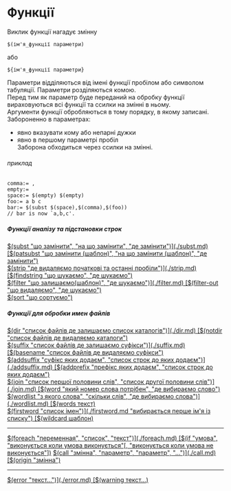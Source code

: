 # Функції

Виклик функції нагадує змінну  

    $(ім'я_функції параметри)   

або   

    ${ім'я_функції параметри}  

Параметри відділяються від імені функції пробілом або символом табуляції. Параметри розділяються комою.  
Перед тим як параметр буде переданий на обробку функції вираховуються всі функції та ссилки на змінні в ньому.  
Аргументи функції обробляються в тому порядку, в якому записані.  
Забороненно в параметрах:  
- явно вказувати кому або непарні дужки  
- явно в першому параметрі пробіл  
Заборона обходиться через ссилки на змінні.  

###### приклад

    comma:= ,  
	empty:=  
	space:= $(empty) $(empty)  
	foo:= a b c  
	bar:= $(subst $(space),$(comma),$(foo))  
	// bar is now `a,b,c'.  

##### Функції аналізу та підстановки строк  

[$(subst "що замінити", "на що замінити", "де замінити")](./subst.md)  
[$(patsubst "що замінити (шаблон)", "на що замінити (шаблон)", "де замінити")](./patsubst.md)  
[$(strip "де видаляємо початкові та останні пробіли")](./strip.md)  
[$(findstring "що шукаємо", "де шукаємо")](./findstring.md)   
[$(filter "що залишаємо(шаблон)", "де шукаємо")](./filter.md)  
[$(filter-out "що видаляємо", "де шукаємо")](./filter-out.md)   
[$(sort "що сортуємо")](./sort.md)  

##### Функції для обробки имен файлів   
[$(dir "список файлів де залишаємо список каталогів")](./dir.md)   
[$(notdir "список файлів де видаляємо каталоги")](./notdir.md)  
[$(suffix "список файлів де залишаємо суфікси")](./suffix.md)   
[$(basename "список файлів де видаляємо суфікси")](./basename.md)  
[$(addsuffix "суфікс яких додаєм", "список строк до яких додаєм")](./addsuffix.md)  
[$(addprefix "префікс яких додаєм", "список строк до яких додаєм")](./addprefix.md)  
[$(join "список першої половини слів", "список другої половини слів")](./join.md)  
[$(word "який номер слова потрібен", "де вибираємо слово")](./word.md)  
[$(wordlist "з якого слова", "скільки слів", "де вибираємо слова")](./wordlist.md)  
[$(words текст)](./words.md  "вертає число слів в тексті")  
[$(firstword "список імен")](./firstword.md "вибирається перше ім'я із списку")  
[$(wildcard шаблон)](./wildcard.md)  

___
[$(foreach "переменная", "список", "текст")](./foreach.md)  
[$(if "умова", "виконується коли умова виконується"[, "виконується коли умова не виконується"])](./if.md)
[$(call "змінна", "параметр", "параметр", "...")](./call.md)
[$(origin "змінна")](./origin.md) 
___  
[$(error "текст...")](./error.md)   
[$(warning текст...)](./warning.md)   



